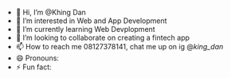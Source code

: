  - 👋 Hi, I’m @Khing Dan
- 👀 I’m interested in Web and App Development
- 🌱 I’m currently learning Web Devplopment
- 💞️ I’m looking to collaborate on creating a fintech app
- 📫 How to reach me 08127378141, chat me up on ig @_king_dan_
- 😄 Pronouns: 
- ⚡ Fun fact:

<!---
KhingDan/KhingDan is a ✨ special ✨ repository because its `README.md` (this file) appears on your GitHub profile.
You can click the Preview link to take a look at your changes.
--->

